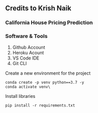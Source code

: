 ## Credits to Krish Naik
### California House Pricing Prediction

### Software & Tools

1. Github Account
2. Heroku Acount
3. VS Code IDE
4. Git CLI

Create a new environment for the project

```
conda create -p venv python==3.7 -y
conda activate venv\
```

Install libraries

```
pip install -r requirements.txt
```

